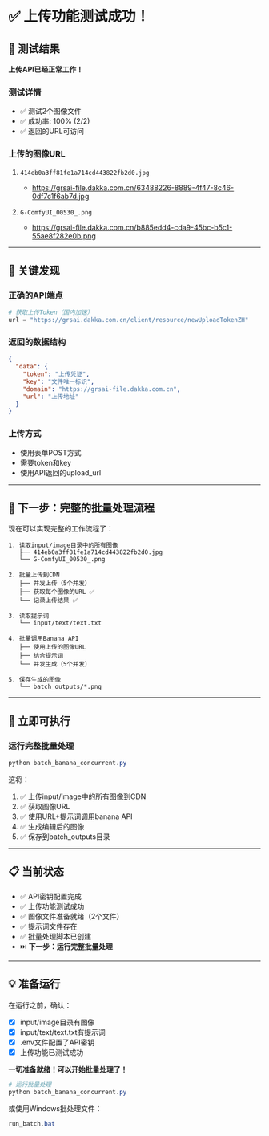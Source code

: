 # ✅ 上传功能测试成功！

## 🎉 测试结果

**上传API已经正常工作！**

### 测试详情
- ✅ 测试2个图像文件
- ✅ 成功率: 100% (2/2)
- ✅ 返回的URL可访问

### 上传的图像URL
1. `414eb0a3ff81fe1a714cd443822fb2d0.jpg`
   - https://grsai-file.dakka.com.cn/63488226-8889-4f47-8c46-0df7c1f6ab7d.jpg

2. `G-ComfyUI_00530_.png`
   - https://grsai-file.dakka.com.cn/b885edd4-cda9-45bc-b5c1-55ae8f282e0b.png

---

## 🔑 关键发现

### 正确的API端点
```python
# 获取上传Token（国内加速）
url = "https://grsai.dakka.com.cn/client/resource/newUploadTokenZH"
```

### 返回的数据结构
```json
{
  "data": {
    "token": "上传凭证",
    "key": "文件唯一标识",
    "domain": "https://grsai-file.dakka.com.cn",
    "url": "上传地址"
  }
}
```

### 上传方式
- 使用表单POST方式
- 需要token和key
- 使用API返回的upload_url

---

## 🎯 下一步：完整的批量处理流程

现在可以实现完整的工作流程了：

```
1. 读取input/image目录中的所有图像
   ├── 414eb0a3ff81fe1a714cd443822fb2d0.jpg
   └── G-ComfyUI_00530_.png

2. 批量上传到CDN
   ├── 并发上传（5个并发）
   ├── 获取每个图像的URL ✅
   └── 记录上传结果 ✅

3. 读取提示词
   └── input/text/text.txt

4. 批量调用Banana API
   ├── 使用上传的图像URL
   ├── 结合提示词
   └── 并发生成（5个并发）

5. 保存生成的图像
   └── batch_outputs/*.png
```

---

## 🚀 立即可执行

### 运行完整批量处理
```powershell
python batch_banana_concurrent.py
```

这将：
1. ✅ 上传input/image中的所有图像到CDN
2. ✅ 获取图像URL
3. ✅ 使用URL+提示词调用banana API
4. ✅ 生成编辑后的图像
5. ✅ 保存到batch_outputs目录

---

## 📋 当前状态

- ✅ API密钥配置完成
- ✅ 上传功能测试成功
- ✅ 图像文件准备就绪（2个文件）
- ✅ 提示词文件存在
- ✅ 批量处理脚本已创建
- ⏭️ **下一步：运行完整批量处理**

---

## 💡 准备运行

在运行之前，确认：
- [x] input/image目录有图像
- [x] input/text/text.txt有提示词
- [x] .env文件配置了API密钥
- [x] 上传功能已测试成功

**一切准备就绪！可以开始批量处理了！**

```powershell
# 运行批量处理
python batch_banana_concurrent.py
```

或使用Windows批处理文件：
```powershell
run_batch.bat
```

